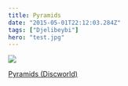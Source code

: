 ```yaml
---
title: Pyramids
date: "2015-05-01T22:12:03.284Z"
tags: ["Djelibeybi"]
hero: "test.jpg"
---
```


<a target="_blank"  href="https://www.amazon.com/gp/product/006222574X/ref=as_li_tl?ie=UTF8&camp=1789&creative=9325&creativeASIN=006222574X&linkCode=as2&tag=onionblossom-20&linkId=d46754315edb79798d13163abdeb0e5f"><img border="0" src="//ws-na.amazon-adsystem.com/widgets/q?_encoding=UTF8&MarketPlace=US&ASIN=006222574X&ServiceVersion=20070822&ID=AsinImage&WS=1&Format=_SL250_&tag=onionblossom-20" ></a><img src="//ir-na.amazon-adsystem.com/e/ir?t=onionblossom-20&l=am2&o=1&a=006222574X" width="1" height="1" border="0" alt="" style="border:none !important; margin:0px !important;" />

<a target="_blank" href="https://www.amazon.com/gp/product/006222574X/ref=as_li_tl?ie=UTF8&camp=1789&creative=9325&creativeASIN=006222574X&linkCode=as2&tag=onionblossom-20&linkId=e3663f405abffc01607fe380c50882c7">Pyramids (Discworld)</a><img src="//ir-na.amazon-adsystem.com/e/ir?t=onionblossom-20&l=am2&o=1&a=006222574X" width="1" height="1" border="0" alt="" style="border:none !important; margin:0px !important;" />
